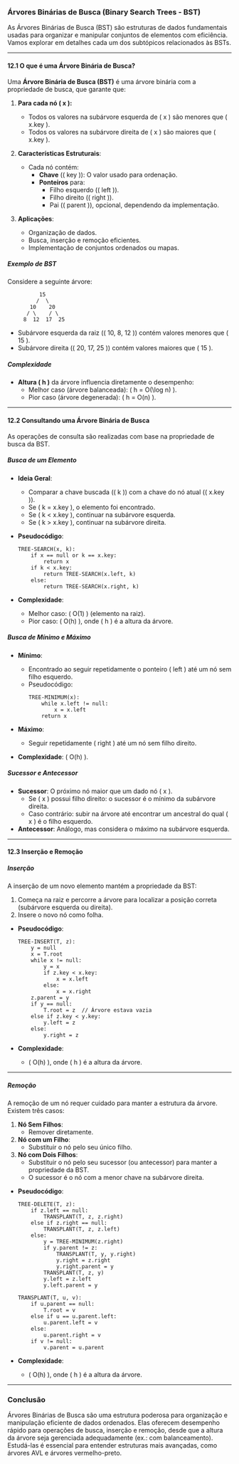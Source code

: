 ### **Árvores Binárias de Busca (Binary Search Trees - BST)**

As Árvores Binárias de Busca (BST) são estruturas de dados fundamentais usadas para organizar e manipular conjuntos de elementos com eficiência. Vamos explorar em detalhes cada um dos subtópicos relacionados às BSTs.

---

#### **12.1 O que é uma Árvore Binária de Busca?**

Uma **Árvore Binária de Busca (BST)** é uma árvore binária com a propriedade de busca, que garante que:
1. **Para cada nó \( x \):**
   - Todos os valores na subárvore esquerda de \( x \) são menores que \( x.key \).
   - Todos os valores na subárvore direita de \( x \) são maiores que \( x.key \).

2. **Características Estruturais**:
   - Cada nó contém:
     - **Chave** (\( key \)): O valor usado para ordenação.
     - **Ponteiros** para:
       - Filho esquerdo (\( left \)).
       - Filho direito (\( right \)).
       - Pai (\( parent \)), opcional, dependendo da implementação.

3. **Aplicações**:
   - Organização de dados.
   - Busca, inserção e remoção eficientes.
   - Implementação de conjuntos ordenados ou mapas.

##### **Exemplo de BST**
Considere a seguinte árvore:
```
          15
         /  \
       10    20
      / \    / \
     8  12  17  25
```
- Subárvore esquerda da raiz (\( 10, 8, 12 \)) contém valores menores que \( 15 \).
- Subárvore direita (\( 20, 17, 25 \)) contém valores maiores que \( 15 \).

##### **Complexidade**
- **Altura \( h \)** da árvore influencia diretamente o desempenho:
  - Melhor caso (árvore balanceada): \( h = O(\log n) \).
  - Pior caso (árvore degenerada): \( h = O(n) \).

---

#### **12.2 Consultando uma Árvore Binária de Busca**

As operações de consulta são realizadas com base na propriedade de busca da BST.

##### **Busca de um Elemento**
- **Ideia Geral**:
  - Comparar a chave buscada (\( k \)) com a chave do nó atual (\( x.key \)).
  - Se \( k = x.key \), o elemento foi encontrado.
  - Se \( k < x.key \), continuar na subárvore esquerda.
  - Se \( k > x.key \), continuar na subárvore direita.

- **Pseudocódigo**:
  ```pseudo
  TREE-SEARCH(x, k):
      if x == null or k == x.key:
          return x
      if k < x.key:
          return TREE-SEARCH(x.left, k)
      else:
          return TREE-SEARCH(x.right, k)
  ```

- **Complexidade**:
  - Melhor caso: \( O(1) \) (elemento na raiz).
  - Pior caso: \( O(h) \), onde \( h \) é a altura da árvore.

##### **Busca de Mínimo e Máximo**
- **Mínimo**:
  - Encontrado ao seguir repetidamente o ponteiro \( left \) até um nó sem filho esquerdo.
  - Pseudocódigo:
    ```pseudo
    TREE-MINIMUM(x):
        while x.left != null:
            x = x.left
        return x
    ```
- **Máximo**:
  - Seguir repetidamente \( right \) até um nó sem filho direito.

- **Complexidade**: \( O(h) \).

##### **Sucessor e Antecessor**
- **Sucessor**: O próximo nó maior que um dado nó \( x \).
  - Se \( x \) possui filho direito: o sucessor é o mínimo da subárvore direita.
  - Caso contrário: subir na árvore até encontrar um ancestral do qual \( x \) é o filho esquerdo.
- **Antecessor**: Análogo, mas considera o máximo na subárvore esquerda.

---

#### **12.3 Inserção e Remoção**

##### **Inserção**
A inserção de um novo elemento mantém a propriedade da BST:
1. Começa na raiz e percorre a árvore para localizar a posição correta (subárvore esquerda ou direita).
2. Insere o novo nó como folha.

- **Pseudocódigo**:
  ```pseudo
  TREE-INSERT(T, z):
      y = null
      x = T.root
      while x != null:
          y = x
          if z.key < x.key:
              x = x.left
          else:
              x = x.right
      z.parent = y
      if y == null:
          T.root = z  // Árvore estava vazia
      else if z.key < y.key:
          y.left = z
      else:
          y.right = z
  ```

- **Complexidade**:
  - \( O(h) \), onde \( h \) é a altura da árvore.

---

##### **Remoção**
A remoção de um nó requer cuidado para manter a estrutura da árvore. Existem três casos:

1. **Nó Sem Filhos**:
   - Remover diretamente.
2. **Nó com um Filho**:
   - Substituir o nó pelo seu único filho.
3. **Nó com Dois Filhos**:
   - Substituir o nó pelo seu sucessor (ou antecessor) para manter a propriedade da BST.
   - O sucessor é o nó com a menor chave na subárvore direita.

- **Pseudocódigo**:
  ```pseudo
  TREE-DELETE(T, z):
      if z.left == null:
          TRANSPLANT(T, z, z.right)
      else if z.right == null:
          TRANSPLANT(T, z, z.left)
      else:
          y = TREE-MINIMUM(z.right)
          if y.parent != z:
              TRANSPLANT(T, y, y.right)
              y.right = z.right
              y.right.parent = y
          TRANSPLANT(T, z, y)
          y.left = z.left
          y.left.parent = y

  TRANSPLANT(T, u, v):
      if u.parent == null:
          T.root = v
      else if u == u.parent.left:
          u.parent.left = v
      else:
          u.parent.right = v
      if v != null:
          v.parent = u.parent
  ```

- **Complexidade**:
  - \( O(h) \), onde \( h \) é a altura da árvore.

---

### **Conclusão**

Árvores Binárias de Busca são uma estrutura poderosa para organização e manipulação eficiente de dados ordenados. Elas oferecem desempenho rápido para operações de busca, inserção e remoção, desde que a altura da árvore seja gerenciada adequadamente (ex.: com balanceamento). Estudá-las é essencial para entender estruturas mais avançadas, como árvores AVL e árvores vermelho-preto.